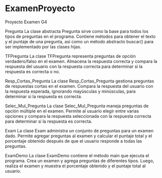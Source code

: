 # ExamenProyecto
Proyecto Examen G4

Pregunta
La clase abstracta Pregunta sirve como la base para todos los tipos de preguntas en el programa. Contiene métodos para obtener el texto y el puntaje de una pregunta, así como un método abstracto buscar() para ser implementado por las clases hijas.

TFPregunta
La clase TFPregunta representa preguntas de opción verdadero/falso en el examen. Almacena la respuesta correcta y compara la respuesta del usuario con la respuesta correcta para determinar si la respuesta es correcta o no.

Resp_Cortas_Pregunta
La clase Resp_Cortas_Pregunta gestiona preguntas de respuestas cortas en el examen. Compara la respuesta del usuario con la respuesta esperada, ignorando mayúsculas y minúsculas, para determinar si la respuesta es correcta.

Selec_Mul_Pregunta
La clase Selec_Mul_Pregunta maneja preguntas de opción múltiple en el examen. Permite al usuario elegir entre varias opciones y compara la respuesta seleccionada con la respuesta correcta para determinar si la respuesta es correcta.

Exam
La clase Exam administra un conjunto de preguntas para un examen dado. Permite agregar preguntas al examen y calcular el puntaje total y el porcentaje obtenido después de que el usuario responde a todas las preguntas.

ExamDemo
La clase ExamDemo contiene el método main que ejecuta el programa. Crea un examen y agrega preguntas de diferentes tipos. Luego, realiza el examen y muestra el porcentaje obtenido y el puntaje total al usuario.
